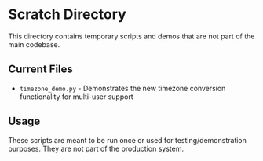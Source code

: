 # Scratch Directory

This directory contains temporary scripts and demos that are not part of the main codebase.

## Current Files

- `timezone_demo.py` - Demonstrates the new timezone conversion functionality for multi-user support

## Usage

These scripts are meant to be run once or used for testing/demonstration purposes. They are not part of the production system.